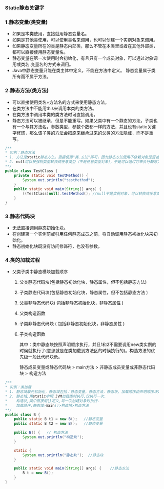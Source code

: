 ### Static静态关键字

### 1.静态变量(类变量)

- 如果是本类使用，直接就用静态变量名。
- 如果是其他类使用，可以使用类名来调用，也可以创建一个实例对象来调用。
- 如果静态变量所在的类是静态内部类，那么不管在本类里或者在其他外部类，都可以直接使用静态变量名。
- 静态变量在第一次使用时会初始化，有且只有一个成员对象，可以通过对象调用或类名.变量名的方式来调用。
- Java中静态变量只能在类主体中定义，不能在方法中定义。 静态变量属于类所有而不属于方法。

### 2.静态方法(类方法)

- 可以直接使用类名+方法名的方式来使用静态方法。
- 在类方法中不能用this来调用本类的类方法。
- 在类方法中调用本类的类方法时可直接调用。
- 静态方法可以被继承，但是不能重写。如果父类中有一个静态的方法，子类也有一个与其方法名，参数类型，参数个数都一样的方法，并且也有static关键字修饰，那么该子类的方法会把原来继承过来的父类的方法隐藏，而不是重写。

```java
/**
* 实例：静态方法
* 1. 方法是static静态方法，直接使用"类.方法"即可，因为静态方法使用不依赖对象是否被创建。
* 2. null可以被强制类型转换成任意类型（不是任意类型对象），于是可以通过它来执行静态方法。
**/
public class TestClass {
   	private static void testMethod() {
    	System.out.println("testMethod");
   	}
   	public static void main(String[] args) {
        ((TestClass)null).testMethod();	//null不是实例对象，可以转换成任意类型
   	}
}

```

### 3.静态代码块

- 无法直接调用静态初始化块。
- 在创建第一个实例前或引用任何静态成员之前，将自动调用静态初始化块来初始化。
- 静态初始化块既没有访问修饰符，也没有参数。

### 4.类的加载过程

- 父类子类中静态模块加载顺序

  1. 父类静态代码块(包括静态初始化块，静态属性，但不包括静态方法)

  2. 子类静态代码块(包括静态初始化块，静态属性，但不包括静态方法 )

  3. 父类非静态代码块( 包括非静态初始化块，非静态属性 )

  4. 父类构造函数

  5. 子类非静态代码块 ( 包括非静态初始化块，非静态属性 )

  6. 子类构造函数

     其中：类中静态块按照声明顺序执行，并且1和2不需要调用new类实例的时候就执行了(意思就是在类加载到方法区的时候执行的)。构造方法的优先级一般比代码块低。

     静态成员变量或静态代码块 > main方法 > 非静态成员变量或非静态代码块 > 构造方法

```java
/**
* 实例：类加载
* 1. 静态域最先初始化，静态域包括：静态变量，静态方法，静态块，加载顺序由声明顺序决定。
* 2. 静态域,用static申明,JVM加载类时执行,仅执行一次.
*    构造块,类中直接用{}定义,每一次创建对象时执行.
*    加载顺序,静态域>main()>构造块>构造方法
**/
public class B {
    public static B t1 = new B();	//静态变量
    public static B t2 = new B();	//静态变量

    public B() {   // 构造方法
        System.out.println("构造块");
	}

    static {
        System.out.println("静态块");	//静态块
	}

    public static void main(String[] args) {	//静态方法
        B t = new B();
    }
}

```

